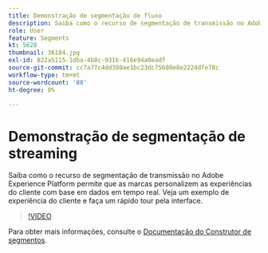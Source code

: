 ```yaml
---
title: Demonstração de segmentação de fluxo
description: Saiba como o recurso de segmentação de transmissão no Adobe Experience Platform permite que as marcas personalizem as experiências do cliente com base em dados em tempo real. Veja um exemplo de experiência do cliente e faça um rápido tour pela interface.
role: User
feature: Segments
kt: 5628
thumbnail: 36184.jpg
exl-id: 822a5115-1dba-4b8c-931b-416e94a0eadf
source-git-commit: cc7a77c4dd380ae1bc23dc75608e8e2224dfe78c
workflow-type: tm+mt
source-wordcount: '88'
ht-degree: 0%

---
```


# Demonstração de segmentação de streaming

Saiba como o recurso de segmentação de transmissão no Adobe Experience Platform permite que as marcas personalizem as experiências do cliente com base em dados em tempo real. Veja um exemplo de experiência do cliente e faça um rápido tour pela interface.

>[!VIDEO](https://video.tv.adobe.com/v/36184?quality=12&learn=on)

Para obter mais informações, consulte o [Documentação do Construtor de segmentos](https://experienceleague.adobe.com/docs/experience-platform/segmentation/ui/segment-builder.html).

